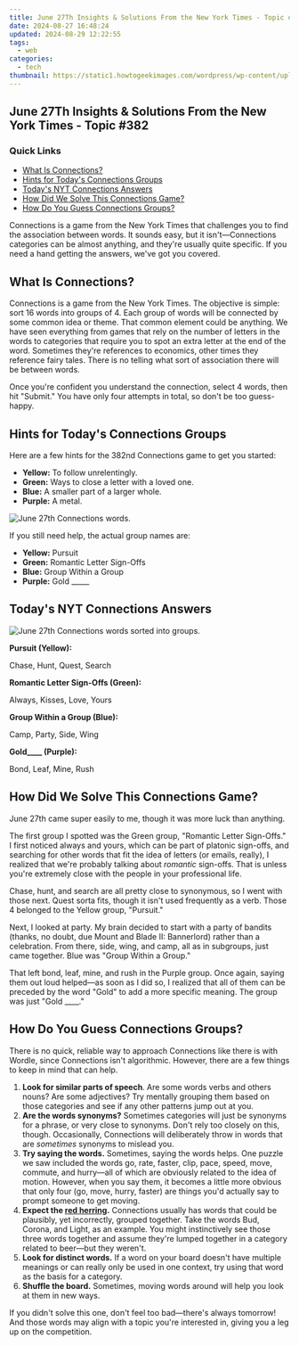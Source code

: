 ```yaml
---
title: June 27Th Insights & Solutions From the New York Times - Topic #382
date: 2024-08-27 16:48:24
updated: 2024-08-29 12:22:55
tags:
  - web
categories:
  - tech
thumbnail: https://static1.howtogeekimages.com/wordpress/wp-content/uploads/2024/06/nyt-connections-game-icon-on-a-phone-screen-and-several-magnifying-glasses-and-question-marks-around-it.jpg
---
```


## June 27Th Insights & Solutions From the New York Times - Topic #382

### Quick Links

* [What Is Connections?](https://android-location-track.techidaily.com/in-2024-two-ways-to-track-my-boyfriends-lava-blaze-2-5g-without-him-knowing-drfone-by-drfone-virtual-android/)
* [Hints for Today's Connections Groups](https://screen-recording.techidaily.com/updated-in-2024-the-art-of-vocal-performance-for-video-projects/)
* [Today's NYT Connections Answers](https://blog-min.techidaily.com/how-to-downgrade-iphone-12-to-an-older-ios-system-version-drfone-by-drfone-ios-system-repair-ios-system-repair/)
* [How Did We Solve This Connections Game?](https://some-skills.techidaily.com/the-comprehensive-guide-to-dji-phantom-3-testing-for-2024/)
* [How Do You Guess Connections Groups?](https://twitter-videos.techidaily.com/new-2024-approved-mastering-twitter-promotions-essential-tips/)

 Connections is a game from the New York Times that challenges you to find the association between words. It sounds easy, but it isn't—Connections categories can be almost anything, and they're usually quite specific. If you need a hand getting the answers, we've got you covered.

##  What Is Connections?

 Connections is a game from the New York Times. The objective is simple: sort 16 words into groups of 4\. Each group of words will be connected by some common idea or theme. That common element could be anything. We have seen everything from games that rely on the number of letters in the words to categories that require you to spot an extra letter at the end of the word. Sometimes they're references to economics, other times they reference fairy tales. There is no telling what sort of association there will be between words.

 Once you're confident you understand the connection, select 4 words, then hit "Submit." You have only four attempts in total, so don't be too guess-happy.

##  Hints for Today's Connections Groups

 Here are a few hints for the 382nd Connections game to get you started:

* **Yellow:** To follow unrelentingly.
* **Green:** Ways to close a letter with a loved one.
* **Blue:** A smaller part of a larger whole.
* **Purple:** A metal.

![June 27th Connections words.](https://static1.howtogeekimages.com/wordpress/wp-content/uploads/2024/06/june-27th-connections.png) 

 If you still need help, the actual group names are:

* **Yellow:** Pursuit
* **Green:** Romantic Letter Sign-Offs
* **Blue:** Group Within a Group
* **Purple:** Gold \_\_\_\_\_

##  Today's NYT Connections Answers

![June 27th Connections words sorted into groups.](https://static1.howtogeekimages.com/wordpress/wp-content/uploads/2024/06/june-27th-connections-filled.png) 

**Pursuit (Yellow):** 

 Chase, Hunt, Quest, Search

**Romantic Letter Sign-Offs (Green):** 

 Always, Kisses, Love, Yours

**Group Within a Group (Blue):** 

 Camp, Party, Side, Wing

**Gold\_\_\_\_ (Purple):** 

 Bond, Leaf, Mine, Rush

##  How Did We Solve This Connections Game?

 June 27th came super easily to me, though it was more luck than anything.

 The first group I spotted was the Green group, "Romantic Letter Sign-Offs." I first noticed always and yours, which can be part of platonic sign-offs, and searching for other words that fit the idea of letters (or emails, really), I realized that we're probably talking about _romantic_ sign-offs. That is unless you're extremely close with the people in your professional life.

 Chase, hunt, and search are all pretty close to synonymous, so I went with those next. Quest sorta fits, though it isn't used frequently as a verb. Those 4 belonged to the Yellow group, "Pursuit."

 Next, I looked at party. My brain decided to start with a party of bandits (thanks, no doubt, due Mount and Blade II: Bannerlord) rather than a celebration. From there, side, wing, and camp, all as in subgroups, just came together. Blue was "Group Within a Group."

 That left bond, leaf, mine, and rush in the Purple group. Once again, saying them out loud helped—as soon as I did so, I realized that all of them can be preceded by the word "Gold" to add a more specific meaning. The group was just "Gold \_\_\_\_."

##  How Do You Guess Connections Groups?

 There is no quick, reliable way to approach Connections like there is with Wordle, since Connections isn't algorithmic. However, there are a few things to keep in mind that can help.

1. **Look for similar parts of speech**. Are some words verbs and others nouns? Are some adjectives? Try mentally grouping them based on those categories and see if any other patterns jump out at you.
2. **Are the words synonyms?** Sometimes categories will just be synonyms for a phrase, or very close to synonyms. Don't rely too closely on this, though. Occasionally, Connections will deliberately throw in words that are _sometimes_ synonyms to mislead you.
3. **Try saying the words.** Sometimes, saying the words helps. One puzzle we saw included the words go, rate, faster, clip, pace, speed, move, commute, and hurry—all of which are obviously related to the idea of motion. However, when you say them, it becomes a little more obvious that only four (go, move, hurry, faster) are things you'd actually say to prompt someone to get moving.
4. **Expect the [red herring](https://www.merriam-webster.com/dictionary/red%20herring).** Connections usually has words that could be plausibly, yet incorrectly, grouped together. Take the words Bud, Corona, and Light, as an example. You might instinctively see those three words together and assume they're lumped together in a category related to beer—but they weren't.
5. **Look for distinct words.** If a word on your board doesn't have multiple meanings or can really only be used in one context, try using that word as the basis for a category.
6. **Shuffle the board.** Sometimes, moving words around will help you look at them in new ways.

 If you didn't solve this one, don't feel too bad—there's always tomorrow! And those words may align with a topic you're interested in, giving you a leg up on the competition.

<ins class="adsbygoogle"
     style="display:block"
     data-ad-format="autorelaxed"
     data-ad-client="ca-pub-7571918770474297"
     data-ad-slot="1223367746"></ins>



<ins class="adsbygoogle"
     style="display:block"
     data-ad-client="ca-pub-7571918770474297"
     data-ad-slot="8358498916"
     data-ad-format="auto"
     data-full-width-responsive="true"></ins>
